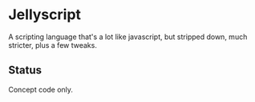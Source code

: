 # Jellyscript

A scripting language that's a lot like javascript, but stripped down, much stricter, plus a few tweaks.

## Status

Concept code only.
